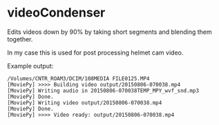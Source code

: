 # videoCondenser
Edits videos down by 90% by taking short segments and blending them together. 

In my case this is used for post processing helmet cam video. 

Example output:

```
/Volumes/CNTR_ROAM3/DCIM/108MEDIA FILE0125.MP4
[MoviePy] >>>> Building video output/20150806-070038.mp4
[MoviePy] Writing audio in 20150806-070038TEMP_MPY_wvf_snd.mp3
[MoviePy] Done.
[MoviePy] Writing video output/20150806-070038.mp4
[MoviePy] Done.
[MoviePy] >>>> Video ready: output/20150806-070038.mp4
```

